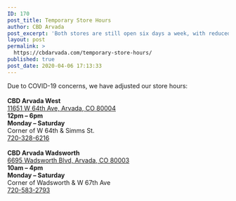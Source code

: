 ```yaml
---
ID: 170
post_title: Temporary Store Hours
author: CBD Arvada
post_excerpt: 'Both stores are still open six days a week, with reduced hours. Come in for 15% off today!'
layout: post
permalink: >
  https://cbdarvada.com/temporary-store-hours/
published: true
post_date: 2020-04-06 17:13:33
---
```

<!-- wp:paragraph -->
<p>Due to COVID-19 concerns, we have adjusted our store hours:<br><br><strong>CBD Arvada West</strong><br><a href="https://g.page/arvada-american-shaman-cbd?share">11651 W 64th Ave, Arvada, CO 80004</a><br><strong>12pm – 6pm<br>Monday – Saturday</strong><br>Corner of W 64th &amp; Simms St.<br><a href="tel: 7203286216">720-328-6216</a> <br><br><strong>CBD Arvada Wadsworth</strong><br><a href="https://g.page/cbdarvadashaman?share">6695 Wadsworth Blvd, Arvada, CO 80003</a><br><strong>10am – 4pm<br>Monday – Saturday</strong><br>Corner of Wadsworth &amp; W 67th Ave<br><a href="tel: 7205832793">720-583-2793</a> </p>
<!-- /wp:paragraph -->

<!-- wp:image {"id":38,"sizeSlug":"medium"} -->
<figure class="wp-block-image size-medium"><img src="https://cbdarvada.com/wp-content/uploads/2020/03/15percentCoupon1500x935-300x187.jpg" alt="" class="wp-image-38"/></figure>
<!-- /wp:image -->